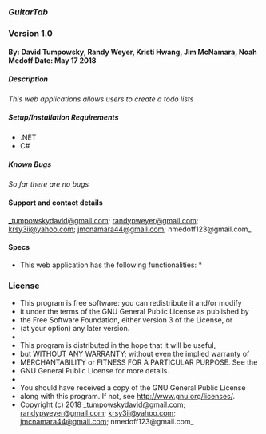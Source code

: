 ### _GuitarTab_
### Version 1.0
#### By: David Tumpowsky, Randy Weyer, Kristi Hwang, Jim McNamara, Noah Medoff Date: May 17 2018

##### Description
_This web applications allows users to create a todo lists_

##### Setup/Installation Requirements
* .NET
* C#
##### Known Bugs
_So far there are no bugs_

#### Support and contact details
_tumpowskydavid@gmail.com; randypweyer@gmail.com; krsy3ii@yahoo.com; jmcnamara44@gmail.com; nmedoff123@gmail.com_

#### Specs
- This web application has the following functionalities:
  *
### License
* This program is free software: you can redistribute it and/or modify
* it under the terms of the GNU General Public License as published by
* the Free Software Foundation, either version 3 of the License, or
* (at your option) any later version.
*
* This program is distributed in the hope that it will be useful,
* but WITHOUT ANY WARRANTY; without even the implied warranty of
* MERCHANTABILITY or FITNESS FOR A PARTICULAR PURPOSE.  See the
* GNU General Public License for more details.
*
* You should have received a copy of the GNU General Public License
* along with this program.  If not, see <http://www.gnu.org/licenses/>.
* Copyright (c) 2018 _tumpowskydavid@gmail.com; randypweyer@gmail.com; krsy3ii@yahoo.com; jmcnamara44@gmail.com; nmedoff123@gmail.com_
####
